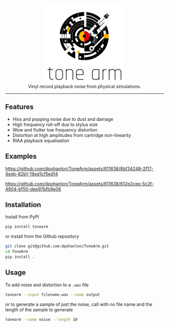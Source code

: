 <p align="center">
  <img width="250" height="250" src="assets/tone_arm.png">
<br>
Vinyl record playback noise from physical simulations.
</p>

------

Features
--------
* Hiss and popping noise due to dust and damage
* High frequency roll-off due to stylus size
* Wow and flutter low frequency distortion
* Distortion at high amplitudes from cartridge non-linearity
* RIAA playback equalisation

Examples
--------
https://github.com/dpohanlon/ToneArm/assets/611838/8bf34248-2f17-4eeb-82b1-19ed1cf5ed14


https://github.com/dpohanlon/ToneArm/assets/611838/612e2cee-5c2f-4904-bf50-dee97bfb9e06


Installation
------------

Install from PyPI
```bash
pip install tonearm
```

or install from the Github repository
```bash
git clone git@github.com:dpohanlon/ToneArm.git
cd ToneArm
pip install .
```

Usage
---

To add noise and distortion to a `.wav` file
```bash
tonearm --input filename.wav --name output
```

or to generate a sample of just the noise, call with no file name and the length of the sample to generate
```bash
tonearm --name noise --length 10
```
